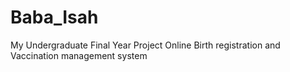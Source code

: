# Baba_Isah
My Undergraduate Final Year Project
Online Birth registration and Vaccination management system
